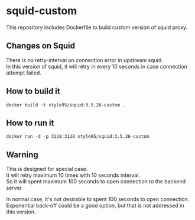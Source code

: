 # squid-custom
This repository includes Dockerfile to build custom version of squid proxy.

## Changes on Squid
There is no retry-interval on connection error in upstream squid.<br>
In this version of squid, it will retry in every 10 seconds in case connection attempt failed.


## How to build it

```
docker build -t style95/squid:3.5.26-custom .
```

## How to run it

```
docker run -d -p 3128:3128 style95/squid:3.5.26-custom
```

## Warning

This is designed for special case.<br>
It will retry maximum 10 times with 10 seconds interval.<br>
So it will spent maximum 100 seconds to open connection to the backend server.

In normal case, it's not desirable to spent 100 seconds to open connection.<br>
Exponential back-off could be a good option, but that is not addressed in this version.
